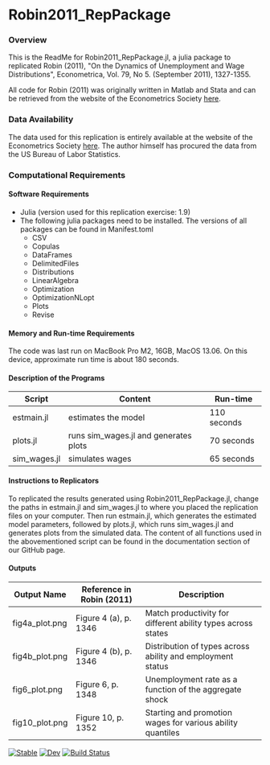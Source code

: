 # Robin2011_RepPackage

### Overview

This is the ReadMe for Robin2011_RepPackage.jl, a julia package to replicated Robin (2011), "On the Dynamics of Unemployment and Wage Distributions", Econometrica, Vol. 79, No 5. (September 2011), 1327-1355.

All code for Robin (2011) was originally written in Matlab and Stata and can be retrieved from the website of the Econometrics Society [here](https://www.econometricsociety.org/publications/econometrica/2011/09/01/dynamics-unemployment-and-wage-distributions/supp/9070_data%20and%20programs_0.zip).



### Data Availability 

The data used for this replication is entirely available at the website of the Econometrics Society [here](https://www.econometricsociety.org/publications/econometrica/2011/09/01/dynamics-unemployment-and-wage-distributions/supp/9070_data%20and%20programs_0.zip). The author himself has procured the data from the US Bureau of Labor Statistics.

### Computational Requirements
#### Software Requirements
- Julia (version used for this replication exercise: 1.9)
- The following julia packages need to be installed. The versions of all packages can be found in Manifest.toml
  - CSV 
  - Copulas 
  - DataFrames
  - DelimitedFiles 
  - Distributions 
  - LinearAlgebra
  - Optimization 
  - OptimizationNLopt 
  - Plots 
  - Revise 
  
#### Memory and Run-time Requirements
The code was last run on MacBook Pro M2, 16GB, MacOS 13.06. On this device, approximate run time is about 180 seconds.

#### Description of the Programs

|Script|Content|Run-time|
|---|---|---|
|estmain.jl|estimates the model| 110 seconds |
|plots.jl|runs sim_wages.jl and generates plots| 70 seconds |
|sim_wages.jl|simulates wages| 65 seconds |

#### Instructions to Replicators
To replicated the results generated using Robin2011_RepPackage.jl, change the paths in estmain.jl and sim_wages.jl to where you placed the replication files on your computer. Then run estmain.jl, which generates the estimated model parameters, followed by plots.jl, which runs sim_wages.jl and generates plots from the simulated data. The content of all functions used in the abovementioned script can be found in the documentation section of our GitHub page.

#### Outputs

|Output Name|Reference in Robin (2011)|Description|
|---|---|---|
|fig4a_plot.png| Figure 4 (a), p. 1346| Match productivity for different ability types across states |
|fig4b_plot.png| Figure 4 (b), p. 1346| Distribution of types across ability and employment status|
|fig6_plot.png| Figure 6, p. 1348| Unemployment rate as a function of the aggregate shock|
|fig10_plot.png| Figure 10, p. 1352| Starting and promotion wages for various ability quantiles |



[![Stable](https://img.shields.io/badge/docs-stable-blue.svg)](https://bo-js.github.io/Robin2011_RepPackage.jl/stable/)
[![Dev](https://img.shields.io/badge/docs-dev-blue.svg)](https://bo-js.github.io/Robin2011_RepPackage.jl/dev/)
[![Build Status](https://github.com/bo-js/Robin2011_RepPackage.jl/actions/workflows/CI.yml/badge.svg?branch=main)](https://github.com/bo-js/Robin2011_RepPackage.jl/actions/workflows/CI.yml?query=branch%3Amain)
